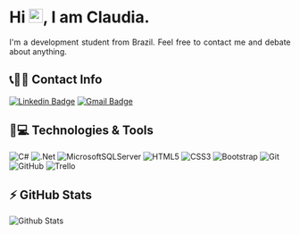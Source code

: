 
<h1 align = "justify"> Hi <img src="https://media.giphy.com/media/hvRJCLFzcasrR4ia7z/giphy.gif" width="25px">, I am Claudia.</h1>
<p align = "justify">I'm a development student from Brazil. Feel free to contact me and debate about anything.</p>

## 📞💬📧 Contact Info

[![Linkedin Badge](https://img.shields.io/badge/Linkedin-blue?style=flat-square&logo=Linkedin&logoColor=white&link=https://www.linkedin.com/in/itisclaudia/)](https://www.linkedin.com/in/itisclaudia/)
[![Gmail Badge](https://img.shields.io/badge/Gmail-c14438?style=flat-square&logo=Gmail&logoColor=white&link=mailto:itisclaudia1@gmail.com)](mailto:itisclaudia1@gmail.com)

## 🚀💻 Technologies & Tools

![C#](https://img.shields.io/badge/C%23-239120?style=flat-square&logo=c-sharp&logoColor=white)
![.Net](https://img.shields.io/badge/.NET-512BD4?style=flat-square&logo=dotnet&logoColor=white)
![MicrosoftSQLServer](https://img.shields.io/badge/Microsoft%20SQL%20Server-CC2927?style=flat-square&logo=microsoft%20sql%20server&logoColor=white)
![HTML5](https://img.shields.io/badge/-HTML5-E34F26?style=flat-square&logo=html5&logoColor=white)
![CSS3](https://img.shields.io/badge/-CSS3-1572B6?style=flat-square&logo=css3)
![Bootstrap](https://img.shields.io/badge/-Bootstrap-563D7C?style=flat-square&logo=bootstrap)
![Git](https://img.shields.io/badge/-Git-black?style=flat-square&logo=git)
![GitHub](https://img.shields.io/badge/-GitHub-181717?style=flat-square&logo=github)
![Trello](https://img.shields.io/badge/Trello-0052CC?style=flat-square&logo=trello&logoColor=white)



## ⚡ GitHub Stats

![Github Stats](https://github-readme-stats.vercel.app/api?username=itscloudia&count_private=true&show_icons=true&theme=merko&hide=stars&include_all_commits=true)

